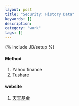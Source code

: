 ```yaml
---
layout: post
title: "Security: History Data"
keywords: []
description: 
category: "work"
tags: []
---
```

{% include JB/setup %}


#### Method
1. Yahoo finance
2. [Tushare](https://tushare.pro/user/center)



#### website
1. [天天基金](https://fund.eastmoney.com/)

